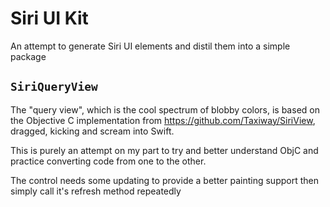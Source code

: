 # Siri UI Kit
An attempt to generate Siri UI elements and distil them into a simple package

## `SiriQueryView`
The "query view", which is the cool spectrum of blobby colors, is based on the Objective C implementation from https://github.com/Taxiway/SiriView, dragged, kicking and scream into Swift.

This is purely an attempt on my part to try and better understand ObjC and practice converting code from one to the other.

The control needs some updating to provide a better painting support then simply call it's refresh method repeatedly

